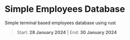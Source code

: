 # Simple Employees Database
Simple terminal based employees database using rust

> Start: **28 January 2024** | End: **30 January 2024**

